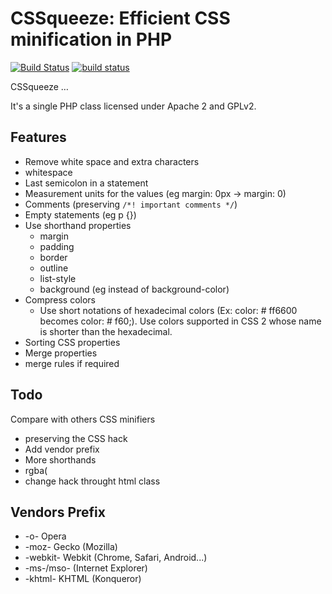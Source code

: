 CSSqueeze: Efficient CSS minification in PHP
==================================================

[![Build Status](https://travis-ci.org/ianbogda/CSSqueeze.png?branch=master)](https://travis-ci.org/ianbogda/CSSqueeze)
[![build status](http://ci.cdg46.fr/projects/1/status.png?ref=master)](http://ci.cdg46.fr/projects/1?ref=master)


CSSqueeze …

It's a single PHP class licensed under Apache 2 and GPLv2.

Features
--------

*  Remove white space and extra characters
  * whitespace
  * Last semicolon in a statement
  * Measurement units for the values (eg margin: 0px -> margin: 0)
  * Comments (preserving ```/*! important comments */```)
  * Empty statements (eg p {})
* Use shorthand properties
  * margin
  * padding
  * border
  * outline
  * list-style
  * background (eg instead of background-color) 
* Compress colors
  * Use short notations of hexadecimal colors (Ex: color: # ff6600 becomes color: # f60;). Use colors supported in CSS 2 whose name is shorter than the hexadecimal.
* Sorting CSS properties
* Merge properties
* merge rules if required

Todo
----
Compare with others CSS minifiers

* preserving the CSS hack
* Add vendor prefix
* More shorthands
* rgba(
* change hack throught html class

Vendors Prefix
--------------

* -o- Opera
* -moz- Gecko (Mozilla)
* -webkit- Webkit (Chrome, Safari, Android...)
* -ms-/mso- (Internet Explorer)
* -khtml- KHTML (Konqueror)

